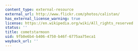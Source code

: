 ```yaml
---
content_type: external-resource
external_url: http://www.flickr.com/photos/calistan/
has_external_license_warning: true
license: https://en.wikipedia.org/wiki/All_rights_reserved
status: ''
title: cometstarmoon
uid: 9fb0e6b4-b406-4750-b46f-6775aa75eca1
wayback_url: ''
---
```

